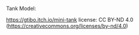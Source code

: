 Tank Model:

https://gtibo.itch.io/mini-tank
license: CC BY-ND 4.0 (https://creativecommons.org/licenses/by-nd/4.0)